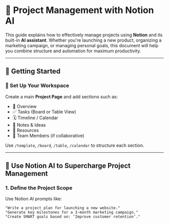 # 📁 Project Management with Notion AI

This guide explains how to effectively manage projects using **Notion** and its built-in **AI assistant**. Whether you're launching a new product, organizing a marketing campaign, or managing personal goals, this document will help you combine structure and automation for maximum productivity.

---

## 🚀 Getting Started

### 🧱 Set Up Your Workspace

Create a main **Project Page** and add sections such as:

- 📌 Overview  
- ✅ Tasks (Board or Table View)  
- 🗓 Timeline / Calendar  
- 🧠 Notes & Ideas  
- 📂 Resources  
- 👥 Team Members (if collaborative)

Use `/template`, `/board`, `/table`, `/calendar` to structure each section.

---

## 🧠 Use Notion AI to Supercharge Project Management

### 1. **Define the Project Scope**

Use Notion AI prompts like:

```text
"Write a project plan for launching a new website."
"Generate key milestones for a 3-month marketing campaign."
"Create SMART goals based on: ‘Improve customer retention’."
